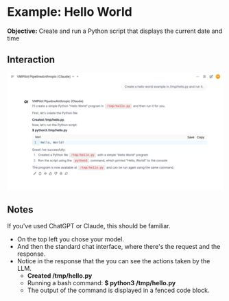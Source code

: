 # Example: Hello World

**Objective:** Create and run a Python script that displays the current date and time

## Interaction

![Screenshot of initial prompt and response](shot1.png)


## Notes

If you've used ChatGPT or Claude, this should be familiar.

- On the top left you chose your model.
- And then the standard chat interface, where there's the request and the response.
- Notice in the response that the you can see the actions taken by the LLM.
    - **Created /tmp/hello.py**
    - Running a bash command: **$ python3 /tmp/hello.py**
    - The output of the command is displayed in a fenced code block.

